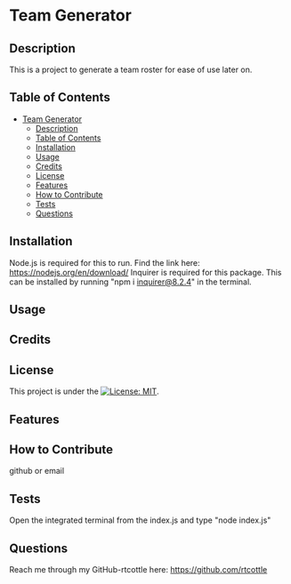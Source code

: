 # Team Generator

## Description

This is a project to generate a team roster for ease of use later on.

## Table of Contents

- [Team Generator](#team-generator)
  - [Description](#description)
  - [Table of Contents](#table-of-contents)
  - [Installation](#installation)
  - [Usage](#usage)
  - [Credits](#credits)
  - [License](#license)
  - [Features](#features)
  - [How to Contribute](#how-to-contribute)
  - [Tests](#tests)
  - [Questions](#questions)

## Installation

Node.js is required for this to run. Find the link here: https://nodejs.org/en/download/
Inquirer is required for this package. This can be installed by running "npm i inquirer@8.2.4" in the terminal.

## Usage

<!-- Generate a readme framework file with some basic information.

Link to video of this program working: https://drive.google.com/file/d/1CFXFXSCEnvwX0oDdUZck_2fa6rP3CxBW/view

![screenshot](./screenshot.png) -->

## Credits

<!-- - README formatting: https://coding-boot-camp.github.io/full-stack/github/professional-readme-guide/
- Inquirer: https://www.npmjs.com/package/inquirer -->

## License

This project is under the [![License: MIT](https://img.shields.io/badge/License-MIT-yellow.svg)](https://opensource.org/licenses/MIT).

## Features

<!-- Generating a readme file, adding the license badge/url and linking my email/github as needed. -->

## How to Contribute

github or email

## Tests

Open the integrated terminal from the index.js and type "node index.js"

## Questions

Reach me through my GitHub-rtcottle here: https://github.com/rtcottle
